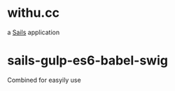 # withu.cc

a [Sails](http://sailsjs.org) application

# sails-gulp-es6-babel-swig

Combined for easyily use
